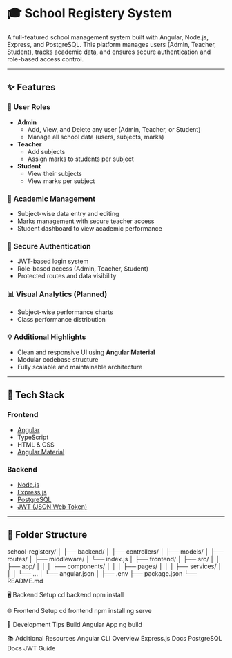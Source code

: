 # 🎓 School Registery System

A full-featured school management system built with Angular, Node.js, Express, and PostgreSQL. This platform manages users (Admin, Teacher, Student), tracks academic data, and ensures secure authentication and role-based access control.

---

## ✨ Features

### 👤 User Roles
- **Admin**
  - Add, View, and Delete any user (Admin, Teacher, or Student)
  - Manage all school data (users, subjects, marks)
- **Teacher**
  - Add subjects
  - Assign marks to students per subject
- **Student**
  - View their subjects
  - View marks per subject

### 📅 Academic Management
- Subject-wise data entry and editing
- Marks management with secure teacher access
- Student dashboard to view academic performance

### 🔐 Secure Authentication
- JWT-based login system
- Role-based access (Admin, Teacher, Student)
- Protected routes and data visibility

### 📊 Visual Analytics (Planned)
- Subject-wise performance charts
- Class performance distribution

### 💡 Additional Highlights
- Clean and responsive UI using **Angular Material**
- Modular codebase structure
- Fully scalable and maintainable architecture

---

## 🧰 Tech Stack

### Frontend
- [Angular](https://angular.io/)
- TypeScript
- HTML & CSS
- [Angular Material](https://material.angular.io/)

### Backend
- [Node.js](https://nodejs.org/)
- [Express.js](https://expressjs.com/)
- [PostgreSQL](https://www.postgresql.org/)
- [JWT (JSON Web Token)](https://jwt.io/)

---

## 📁 Folder Structure

school-registery/
│
├── backend/
│ ├── controllers/
│ ├── models/
│ ├── routes/
│ ├── middleware/
│ └── index.js
│
├── frontend/
│ ├── src/
│ │ ├── app/
│ │ │ ├── components/
│ │ │ ├── pages/
│ │ │ ├── services/
│ │ │ └── ...
│ └── angular.json
│
├── .env
├── package.json
└── README.md

🖥️ Backend Setup
cd backend
npm install

🌐 Frontend Setup
cd frontend
npm install
ng serve

🧪 Development Tips
Build Angular App
ng build


📚 Additional Resources
Angular CLI Overview
Express.js Docs
PostgreSQL Docs
JWT Guide
